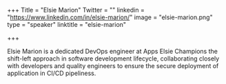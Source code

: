 +++
Title = "Elsie Marion"
Twitter = ""
linkedin = "https://www.linkedin.com/in/elsie-marion/"
image = "elsie-marion.png"
type = "speaker"
linktitle = "elsie-marion"

+++

Elsie Marion is a dedicated DevOps engineer at Apps Elsie Champions the shift-left approach in software development lifecycle, collaborating closely with developers and quality engineers to ensure the secure deployment of application in CI/CD pipeliness.
